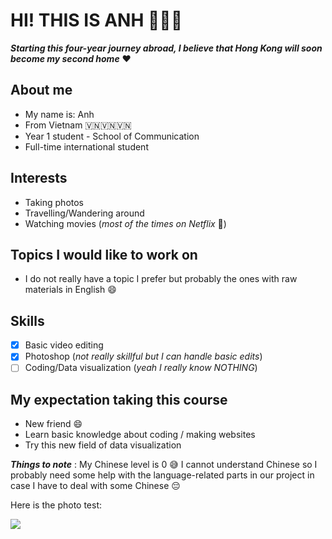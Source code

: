 # HI! THIS IS ANH 🙋🏻‍♀️

***Starting this four-year journey abroad, I believe that Hong Kong will soon become my second home*** ❤️

## About me
* My name is: Anh
* From Vietnam 🇻🇳🇻🇳🇻🇳
* Year 1 student - School of Communication
* Full-time international student

## Interests
* Taking photos
* Travelling/Wandering around
* Watching movies (*most of the times on Netflix* 🙈)

## Topics I would like to work on
* I do not really have a topic I prefer but probably the ones with raw materials in English :smile:

## Skills 
- [x] Basic video editing
- [x] Photoshop (*not really skillful but I can handle basic edits*)
- [ ] Coding/Data visualization (*yeah I really know NOTHING*)

## My expectation taking this course
* New friend :smile:
* Learn basic knowledge about coding / making websites
* Try this new field of data visualization

***Things to note*** : My Chinese level is 0 😅 I cannot understand Chinese so I probably need some help with the language-related parts in our project in case I have to deal with some Chinese 😔 

Here is the photo test:

![](https://www.dejohnpetservices.com/wp-content/uploads/cats-animals-kittens-background.jpg)
